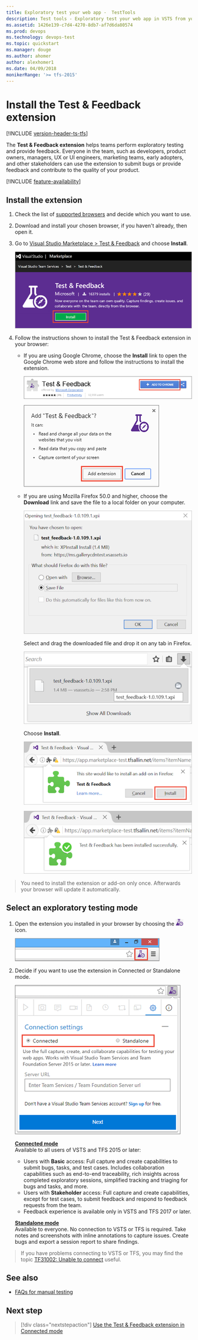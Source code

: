 ```yaml
---
title: Exploratory test your web app -  TestTools
description: Test tools - Exploratory test your web app in VSTS from your web browser with the Microsoft Test & Feedback extension
ms.assetid: 1426e139-c7d4-4270-8db7-af7d6da80574
ms.prod: devops
ms.technology: devops-test
ms.topic: quickstart
ms.manager: douge
ms.author: ahomer
author: alexhomer1
ms.date: 04/09/2018
monikerRange: '>= tfs-2015'
---
```


# Install the Test &amp; Feedback extension

[!INCLUDE [version-header-ts-tfs](_shared/version-header-ts-tfs.md)] 

The **Test &amp; Feedback extension** helps teams perform exploratory testing and provide feedback. 
Everyone in the team, such as developers, product owners, managers, UX or UI engineers, 
marketing teams, early adopters, and other stakeholders can use the 
extension to submit bugs or provide feedback and contribute to the 
quality of your product. 

[!INCLUDE [feature-availability](_shared/feature-availability.md)] 

<a name="installext"></a>
## Install the extension

1. Check the list of [supported browsers](reference-qa.md#browser-support) and decide which you want to use.

1. Download and install your chosen browser, if you haven't already, then open it.

1. Go to [Visual Studio Marketplace > Test &amp; Feedback](https://marketplace.visualstudio.com/items?itemName=ms.vss-exploratorytesting-web)
   and choose **Install**.

   ![Visual Studio Marketplace, Test &amp; Feedback extension, Install](_img/perform-exploratory-tests/getstarted-01.png)

1. Follow the instructions shown to install the Test &amp; Feedback extension in your browser:

   - If you are using Google Chrome, choose the **Install** link to open the 
     Google Chrome web store and follow the instructions to install the extension.

     ![Install extension on Chrome](_img/perform-exploratory-tests/getstarted-02.png)

     ![Install extension on Chrome](_img/perform-exploratory-tests/getstarted-03.png)

   - If you are using Mozilla Firefox 50.0 and higher, choose the **Download** link
     and save the file to a local folder on your computer. 

     ![Install extension on Firefox](_img/perform-exploratory-tests/getstarted-07.png)

     Select and drag the downloaded file and drop it on any tab in Firefox.

     ![Install extension on Firefox](_img/perform-exploratory-tests/getstarted-08.png)

     Choose **Install**.

     ![Install extension on Firefox](_img/perform-exploratory-tests/getstarted-09.png)

     ![Install extension on Firefox](_img/perform-exploratory-tests/getstarted-10.png)

>You need to install the extension or add-on only once. Afterwards your browser will
update it automatically.

<a name="selectmode"></a>
##  Select an exploratory testing mode

1. Open the extension you installed in your browser by choosing the
   ![Test and Feedback](_img/_shared/exp-test-icon.png) icon.

   ![Open extension](_img/perform-exploratory-tests/open-extension.png)
 
1. Decide if you want to use the extension in Connected or Standalone mode.

   ![Choose connection mode](_img/perform-exploratory-tests/getstarted-06.png)

   **[Connected mode](connected-mode-exploratory-testing.md)**  
   Available to all users of VSTS and TFS 2015 or later:

   - Users with **Basic** access: Full capture and create capabilities
     to submit bugs, tasks, and test cases. Includes collaboration
     capabilities such as end-to-end traceability, rich insights
     across completed exploratory sessions, simplified tracking
     and triaging for bugs and tasks, and more.
   - Users with **Stakeholder** access: Full capture and create capabilities,
     except for test cases, to submit feedback and respond to feedback
     requests from the team. 
   - Feedback experience is available only in VSTS and TFS 2017 or later.<p />
 
   **[Standalone mode](standalone-mode-exploratory-testing.md)**  
   Available to everyone. No connection to VSTS or TFS is required. Take notes and screenshots with
   inline annotations to capture issues. Create bugs and export
   a session report to share findings.
 
>If you have problems connecting to VSTS or TFS, you may find
the topic [TF31002: Unable to connect](../work/customize/reference/error/tf31002-unable-connect-tfs.md) useful.

## See also

*  [FAQs for manual testing](reference-qa.md#tandfext)

## Next step

> [!div class="nextstepaction"]
> [Use the Test &amp; Feedback extension in Connected mode](connected-mode-exploratory-testing.md)
